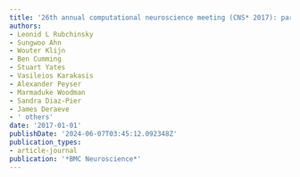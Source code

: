 ```yaml
---
title: '26th annual computational neuroscience meeting (CNS* 2017): part 2'
authors:
- Leonid L Rubchinsky
- Sungwoo Ahn
- Wouter Klijn
- Ben Cumming
- Stuart Yates
- Vasileios Karakasis
- Alexander Peyser
- Marmaduke Woodman
- Sandra Diaz-Pier
- James Deraeve
- ' others'
date: '2017-01-01'
publishDate: '2024-06-07T03:45:12.092348Z'
publication_types:
- article-journal
publication: '*BMC Neuroscience*'
---
```

